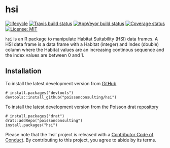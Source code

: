 
<!-- README.md is generated from README.Rmd. Please edit that file -->

# hsi

[![lifecycle](https://img.shields.io/badge/lifecycle-experimental-orange.svg)](https://www.tidyverse.org/lifecycle/#experimental)
[![Travis build
status](https://travis-ci.org/poissonconsulting/hsi.svg?branch=master)](https://travis-ci.org/poissonconsulting/hsi)
[![AppVeyor build
status](https://ci.appveyor.com/api/projects/status/github/poissonconsulting/hsi?branch=master&svg=true)](https://ci.appveyor.com/project/poissonconsulting/hsi)
[![Coverage
status](https://codecov.io/gh/poissonconsulting/hsi/branch/master/graph/badge.svg)](https://codecov.io/github/poissonconsulting/hsi?branch=master)
[![License:
MIT](https://img.shields.io/badge/License-MIT-green.svg)](https://opensource.org/licenses/MIT)

`hsi` is an R package to manipulate Habitat Suitability (HSI) data
frames. A HSI data frame is a data frame with a Habitat (integer) and
Index (double) column where the Habitat values are an increasing
continous sequence and the index values are between 0 and 1.

## Installation

To install the latest development version from
[GitHub](https://github.com/poissonconsulting/hsi)

    # install.packages("devtools")
    devtools::install_github("poissonconsulting/hsi")

To install the latest development version from the Poisson drat
[repository](https://github.com/poissonconsulting/drat)

    # install.packages("drat")
    drat::addRepo("poissonconsulting")
    install.packages("hsi")

Please note that the ‘hsi’ project is released with a [Contributor Code
of Conduct](CODE_OF_CONDUCT.md). By contributing to this project, you
agree to abide by its terms.
